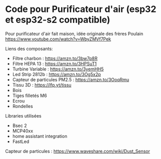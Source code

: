 # Code pour Purificateur d'air (esp32 et esp32-s2 compatible)

Pour purificateur d'air fait maison, idée originale des frères Poulain
https://www.youtube.com/watch?v=WbyZMVf7Pek


Liens des composants:
 - Filtre charbon : https://amzn.to/3bw7p8R
 - Filtre HEPA 13 : https://amzn.to/3HPSuT1
 - Turbine Variable : https://amzn.to/3yemHH5
 - Led Strip 2812b : https://amzn.to/3Og5x2p
 - Capteur de particules PM2.5 : https://amzn.to/3OoqRmu
 - Tissu 3D : https://lfp.yt/tissu
 - Bois
 - Tiges filletés M6
 - Ecrou
 - Rondelles
 


Libraries utilisées
- Bsec 2
- MCP40xx
- home assistant integration
- FastLed

Capteur de particules : https://www.waveshare.com/wiki/Dust_Sensor
